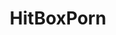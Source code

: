 ---
title: HitBoxPorn
crosslinks:
- gaming
- Overwatch
- Warthunder
- RocketLeague
- Planetside
- nonononoyes
- iRacing
- PUBATTLEGROUNDS
- insurgency
- halo
- FuckMcCree
- HeroesandGenerals
- forhonor
- rct
- Tekken
- DarkSoulsIRL
- csgo
- GeneralSam
- openrct2
---